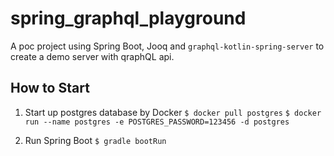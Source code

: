 # spring_graphql_playground

A poc project using Spring Boot, Jooq and `graphql-kotlin-spring-server` to create a demo server with qraphQL api.

## How to Start

1. Start up postgres database by Docker
`$ docker pull postgres`
`$ docker run --name postgres -e POSTGRES_PASSWORD=123456 -d postgres`

2. Run Spring Boot
`$ gradle bootRun`
